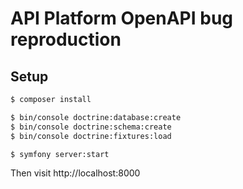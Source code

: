 # API Platform OpenAPI bug reproduction

## Setup

```bash
$ composer install

$ bin/console doctrine:database:create
$ bin/console doctrine:schema:create
$ bin/console doctrine:fixtures:load

$ symfony server:start
```

Then visit http://localhost:8000